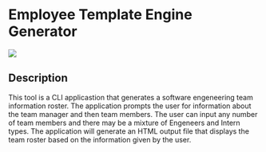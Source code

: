 # Employee Template Engine Generator

![](demo.gif)

## Description

This tool is a CLI applicastion that generates a software engeneering team information roster. The application prompts the user for information about the team manager and then team members. The user can input any number of team members and there may be a mixture of Engeneers and Intern types. The application will generate an HTML output file that displays the team roster based on the information given by the user.
